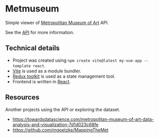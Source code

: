 # Metmuseum

Simple viewer of [Metropolitan Museum of Art](https://www.metmuseum.org/) API.

See the [API](https://metmuseum.github.io/) for more information.

## Technical details

- Project was created using `npm create vite@latest my-vue-app --template react`.
- [Vite](https://vitejs.dev/) is used as a module bundler.
- [Redux toolkit](https://redux-toolkit.js.org/) is used as a state management tool.
- Frontend is written in [React](https://reactjs.org/).


## Resources

Another projects using the API or exploring the dataset.

- https://towardsdatascience.com/metropolitan-museum-of-art-data-analysis-and-visualization-7d1d023c68fe
- https://github.com/mgoetzke/MappingTheMet